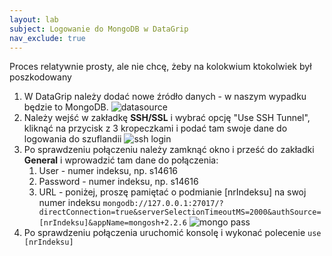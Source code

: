 ```yaml
---
layout: lab
subject: Logowanie do MongoDB w DataGrip
nav_exclude: true
---
```


Proces relatywnie prosty, ale nie chcę, żeby na kolokwium ktokolwiek był poszkodowany

1. W DataGrip należy dodać nowe źródło danych - w naszym wypadku będzie to MongoDB.
![datasource](../../../assets/RBD/Zrzut%20ekranu%202024-06-24%20o%2000.10.58.png)
1. Należy wejść w zakładkę **SSH/SSL** i wybrać opcję "Use SSH Tunnel", kliknąć na przycisk z 3 kropeczkami i podać tam swoje dane do logowania do szuflandii
![ssh login](../../../assets/RBD/Zrzut%20ekranu%202024-06-24%20o%2000.17.15.png)
1. Po sprawdzeniu połączeniu należy zamknąć okno i prześć do zakładki **General** i wprowadzić tam dane do połączenia:
   1. User - numer indeksu, np. s14616
   2. Password - numer indeksu, np. s14616
   3. URL - poniżej, proszę pamiętać o podmianie [nrIndeksu] na swoj numer indeksu
    ```mongodb://127.0.0.1:27017/?directConnection=true&serverSelectionTimeoutMS=2000&authSource=[nrIndeksu]&appName=mongosh+2.2.6```
    ![mongo pass](../../../assets/RBD/Zrzut%20ekranu%202024-06-24%20o%2000.25.18.png)
2. Po sprawdzeniu połączenia uruchomić konsolę i wykonać polecenie ```use [nrIndeksu]```


